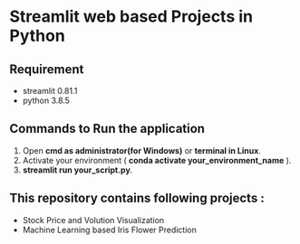 # Streamlit web based Projects in Python
## Requirement
* streamlit 0.81.1 
* python 3.8.5
## Commands to Run the application
1. Open **cmd as administrator(for Windows)** or **terminal in Linux**.
2. Activate your environment ( **conda activate your_environment_name** ).
3. **streamlit run your_script.py**.
## This repository contains following projects :
* Stock Price and Volution Visualization 
* Machine Learning based Iris Flower Prediction 
